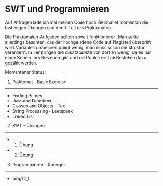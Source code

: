 SWT und Programmieren
=====================

Auf Anfragen lade ich mal meinen Code hoch. Beinhaltet momentan die
bisherigen Übungen und den 1. Teil des Praktomaten.

Die Praktomaten-Aufgaben sollten soweit funktionieren. Man sollte
allerdings beachten, das der hochgeladene Code auf Plagiateri
überprüft wird. Variablen umbennen bringt wenig, man muss schon die
Struktur verändern. ISTler bringen die Zusatzpunkte von dort eh wenig.
Da es nur einen Schein fürs Bestehen gibt und die Punkte erst ab
Bestehen dazu gezählt werden.

Momentaner Status:

1. Praktomat - Basic Exercise
-----------------

- Finding Primes
- Java and Functions
- Classes and Objects - Taxi
- String Processing - Leetspeek
- Linked List

2. SWT - Übungen
----------------

- 1. Übung
- 2. Übung

3. Programmieren - Übungen
--------------------------

- prog12\_1
